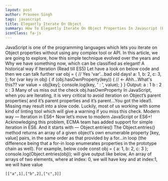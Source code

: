 ```yaml
---
layout: post
author: Praveen Singh
tags: javascript
title: Elegantly Iterate On Object
summary: How To Elegantly Iterate On Object Properties In Javascript (ES6+)?
iconClass: fa-js
---
```


JavaScript is one of the programming languages which lets you iterate on Object properties without using any complex tool or API.
In this article, we are going to explore, how this simple technique evolved over the years and Why we have something now, which can be classified as elegant!
A historical way if Iteration (Read till ES5)
Let have a look on below code and then we can talk further
var obj = { // Yes 'var'...bad old days!
    a: 1,
    b: 2,
    c: 3,
};
for (var key in obj) {
    if (obj.hasOwnProperty(key)) { // <- Ahh...What's this??
        var value = obj[key];
        console.log(key, ' : ', value);
    }
}
Output:
a : 1
b : 2
c : 3
Many of us miss out the check obj.hasOwnProperty
In JavaScript, when you are iterating, it is very critical to avoid iteration on Object’s parent properties( and it’s parent properties and it’s parent…You got the idea!). Missing may result into a slow code.
Luckily, most of us working with some kind of linting tool which will give a warning if you miss this check.
Modern way — Iteration in ES6+
Now let’s move to modern JavaScript or ES6+!
Acknowledging this problem, ECMA team has added support for simple iteration in ES6.
And it starts with — Object.entries()
The Object.entries() method returns an array of a given object’s own enumerable property [key, value] pairs, in the same order as that provided by a for…in loop (the difference being that a for-in loop enumerates properties in the prototype chain as well).
For example, below code
const obj = {
    a: 1,
    b: 2,
    c: 3
};
console.log(Object.entries(obj));
will give output like below, An array of arrays of two elements, where at index: 0, we will have key and at index:1, we will have value

```
[["a",1],["b",2],["c",3]]
```